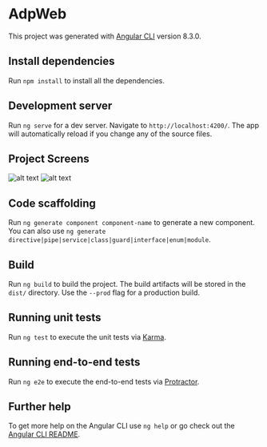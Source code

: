 # AdpWeb

This project was generated with [Angular CLI](https://github.com/angular/angular-cli) version 8.3.0.

## Install dependencies

Run `npm install` to install all the dependencies.

## Development server

Run `ng serve` for a dev server. Navigate to `http://localhost:4200/`. The app will automatically reload if you change any of the source files.

## Project Screens

![alt text](https://github.com/pedroalejandropt/adp-health-front/blob/master/src/assets/signin.jpg?raw=true)
![alt text](https://github.com/pedroalejandropt/adp-health-front/blob/master/src/assets/signup.jpg?raw=true)

## Code scaffolding

Run `ng generate component component-name` to generate a new component. You can also use `ng generate directive|pipe|service|class|guard|interface|enum|module`.

## Build

Run `ng build` to build the project. The build artifacts will be stored in the `dist/` directory. Use the `--prod` flag for a production build.

## Running unit tests

Run `ng test` to execute the unit tests via [Karma](https://karma-runner.github.io).

## Running end-to-end tests

Run `ng e2e` to execute the end-to-end tests via [Protractor](http://www.protractortest.org/).

## Further help

To get more help on the Angular CLI use `ng help` or go check out the [Angular CLI README](https://github.com/angular/angular-cli/blob/master/README.md).
